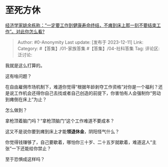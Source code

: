 # 至死方休
[经济学家姚余栋称：“一定要工作到健康寿命终结，不瘫到床上那一刻不要结束工作”。对此你怎么看?](https://www.zhihu.com/question/633930189/answer/3321900121)

> Author: #0-Anonymity
> Last update: [发布于 2023-12-11]
> Link:
> Category: #【答集】/01-家族答集 #【答集】/04-社科答集 
> Tag:
> 评论区:
> 泛讨论:

我就是这么打算的。

这有啥问题？

在自由雇佣市场机制下，难道你觉得“根据年龄剥夺工作资格”对你是一个福利？还是说工作机会还得你自己去找或者自己创造的前提下，你害怕有人会强制你“劳动到瘫倒在床上”为止？

怎么做到？

拿枪顶着脑门吗？“拿枪顶脑门“这个工作难道不要成本？

这又不是说你要到瘫到床上才能**领退休金**，阴阳怪气什么？

你觉得钱赚够了，自己要歇着，哪怕你三十岁、二十五岁就歇着，难道这人“主张”一下还能给你禁止？

至于恐惧成这样吗？
